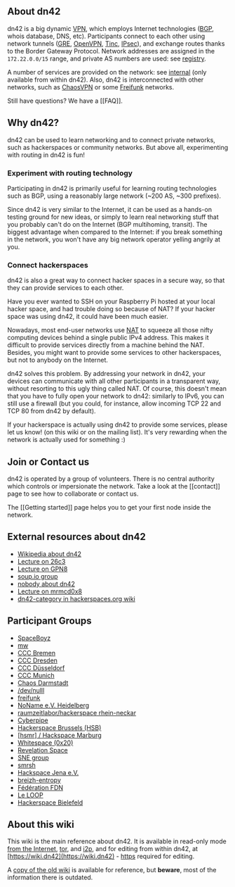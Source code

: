 ## About dn42

dn42 is a big dynamic [VPN](http://en.wikipedia.org/wiki/Virtual_private_network), which employs Internet technologies ([BGP](http://en.wikipedia.org/wiki/Bgp), whois database, DNS, etc).  Participants connect to each other using network tunnels ([GRE](http://en.wikipedia.org/wiki/Generic_Routing_Encapsulation), [OpenVPN](http://en.wikipedia.org/wiki/Openvpn), [Tinc](http://tinc-vpn.org/), [IPsec](http://en.wikipedia.org/wiki/IPsec)), and exchange routes thanks to the Border Gateway Protocol.  Network addresses are assigned in the `172.22.0.0/15` range, and private AS numbers are used: see [registry](/services/Whois).

A number of services are provided on the network: see [internal](http://wiki.dn42/internal/Internal-Services) (only available from within dn42).  Also, dn42 is interconnected with other networks, such as [ChaosVPN](http://wiki.hamburg.ccc.de/ChaosVPN) or some [Freifunk](http://en.wikipedia.org/wiki/Freifunk) networks.

Still have questions? We have a [[FAQ]].

## Why dn42?

dn42 can be used to learn networking and to connect private networks, such as hackerspaces or community networks. But above all, experimenting with routing in dn42 is fun!

### Experiment with routing technology

Participating in dn42 is primarily useful for learning routing technologies such as BGP, using a reasonably large network (~200 AS, ~300 prefixes).

Since dn42 is very similar to the Internet, it can be used as a hands-on testing ground for new ideas, or simply to learn real networking stuff that you probably can't do on the Internet (BGP multihoming, transit).  The biggest advantage when compared to the Internet: if you break something in the network, you won't have any big network operator yelling angrily at you.

### Connect hackerspaces

dn42 is also a great way to connect hacker spaces in a secure way, so that they can provide services to each other.

Have you ever wanted to SSH on your Raspberry Pi hosted at your local hacker space, and had trouble doing so because of NAT? If your hacker space was using dn42, it could have been much easier.

Nowadays, most end-user networks use [NAT](http://en.wikipedia.org/wiki/Network_address_translation) to squeeze all those nifty computing devices behind a single public IPv4 address.  This makes it difficult to provide services directly from a machine behind the NAT.  Besides, you might want to provide some services to other hackerspaces, but not to anybody on the Internet.

dn42 solves this problem.  By addressing your network in dn42, your devices can communicate with all other participants in a transparent way, without resorting to this ugly thing called NAT.  Of course, this doesn't mean that you have to fully open your network to dn42: similarly to IPv6, you can still use a firewall (but you could, for instance, allow incoming TCP 22 and TCP 80 from dn42 by default).

If your hackerspace is actually using dn42 to provide some services, please let us know! (on this wiki or on the mailing list). It's very rewarding when the network is actually used for something :)

## Join or Contact us

dn42 is operated by a group of volunteers. There is no central authority which controls or impersionate the network. Take a look at the [[contact]] page to see how to collaborate or contact us.

The [[Getting started]] page helps you to get your first node inside the network.

## External resources about dn42

 * [Wikipedia about dn42](http://en.wikipedia.org/wiki/Decentralized_network_42)
 * [Lecture on 26c3](http://events.ccc.de/congress/2009/Fahrplan/events/3504.en.html)
 * [Lecture on GPN8](http://entropia.de/wiki/GPN8:dn42)
 * [soup.io group](http://dn42.soup.io/)
 * [nobody about dn42](http://nowhere.ws/guides/dn42/)
 * [Lecture on mrmcd0x8](http://mrmcd0x8.metarheinmain.de/fahrplan/events/3321.de.html)
 * [dn42-category in hackerspaces.org wiki](https://hackerspaces.org/wiki/Category:DN42)

## Participant Groups

* [SpaceBoyz](http://spaceboyz.net)
* [mw](http://mw.vc)
* [CCC Bremen](http://ccchb.de)
* [CCC Dresden](http://c3d2.de)
* [CCC Düsseldorf](https://www.chaosdorf.de)
* [CCC Munich](https://www.muc.ccc.de)
* [Chaos Darmstadt](https://chaos-darmstadt.de)
* [/dev/nulll](https://dev.0l.de)
* [freifunk](http://freifunk.net)
* [NoName e.V. Heidelberg](https://www.noname-ev.de)
* [raumzeitlabor/hackerspace rhein-neckar](http://www.raumzeitlabor.de)
* [Cyberpipe](https://www.kiberpipa.org)
* [Hackerspace Brussels (HSB)](http://hackerspace.be)
* [[hsmr] / Hackspace Marburg](https://hsmr.cc)
* [Whitespace (0x20)](http://www.0x20.be)
* [Revelation Space](http://www.revspace.nl)
* [SNE group](https://www.os3.nl)
* [smrsh](http://www.smrsh.net)
* [Hackspace Jena e.V.](https://www.hackspace-jena.de)
* [breizh-entropy](http://breizh-entropy.dn42)
* [Fédération FDN](https://www.ffdn.org)
* [Le LOOP](https://leloop.org/)
* [Hackerspace Bielefeld](https://hackerspace-bielefeld.de)

## About this wiki

This wiki is the main reference about dn42.  It is available in read-only mode [from the Internet](https://dn42.net), [tor](http://jsptropkiix3ki5u.onion), and [i2p](http://beb6v2i4jevo72vvnx6segsk4zv3pu3prbwcfuta3bzrcv7boy2q.b32.i2p/), and for editing from within dn42, at [https://wiki.dn42](https://wiki.dn42) - [https](services/Certificate-Authority) required for editing.

A [copy of the old wiki](http://dn42.volcanis.me/initenv.1.html) is available for reference, but **beware**, most of the information there is outdated.